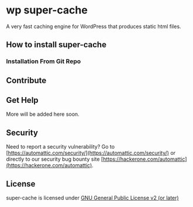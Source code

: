 # wp super-cache

A very fast caching engine for WordPress that produces static html files.

## How to install super-cache

### Installation From Git Repo

## Contribute

## Get Help
More will be added here soon.
## Security

Need to report a security vulnerability? Go to [https://automattic.com/security/](https://automattic.com/security/) or directly to our security bug bounty site [https://hackerone.com/automattic](https://hackerone.com/automattic).

## License

super-cache is licensed under [GNU General Public License v2 (or later)](./LICENSE.txt)

